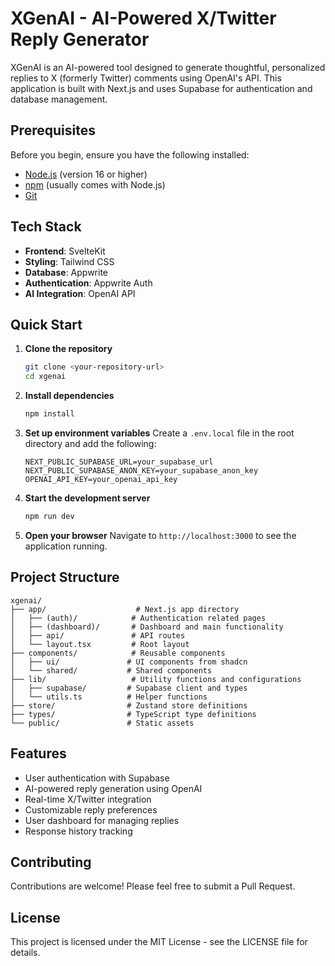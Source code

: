 # XGenAI - AI-Powered X/Twitter Reply Generator

XGenAI is an AI-powered tool designed to generate thoughtful, personalized replies to X (formerly Twitter) comments using OpenAI's API. This application is built with Next.js and uses Supabase for authentication and database management.

## Prerequisites

Before you begin, ensure you have the following installed:
- [Node.js](https://nodejs.org/) (version 16 or higher)
- [npm](https://www.npmjs.com/) (usually comes with Node.js)
- [Git](https://git-scm.com/)

## Tech Stack

- **Frontend**: SvelteKit
- **Styling**: Tailwind CSS
- **Database**: Appwrite
- **Authentication**: Appwrite Auth
- **AI Integration**: OpenAI API


## Quick Start

1. **Clone the repository**
   ```bash
   git clone <your-repository-url>
   cd xgenai
   ```

2. **Install dependencies**
   ```bash
   npm install
   ```

3. **Set up environment variables**
   Create a `.env.local` file in the root directory and add the following:
   ```
   NEXT_PUBLIC_SUPABASE_URL=your_supabase_url
   NEXT_PUBLIC_SUPABASE_ANON_KEY=your_supabase_anon_key
   OPENAI_API_KEY=your_openai_api_key
   ```

4. **Start the development server**
   ```bash
   npm run dev
   ```

5. **Open your browser**
   Navigate to `http://localhost:3000` to see the application running.

## Project Structure

```
xgenai/
├── app/                    # Next.js app directory
│   ├── (auth)/            # Authentication related pages
│   ├── (dashboard)/       # Dashboard and main functionality
│   ├── api/               # API routes
│   └── layout.tsx         # Root layout
├── components/            # Reusable components
│   ├── ui/               # UI components from shadcn
│   └── shared/           # Shared components
├── lib/                   # Utility functions and configurations
│   ├── supabase/         # Supabase client and types
│   └── utils.ts          # Helper functions
├── store/                # Zustand store definitions
├── types/                # TypeScript type definitions
└── public/               # Static assets
```

## Features

- User authentication with Supabase
- AI-powered reply generation using OpenAI
- Real-time X/Twitter integration
- Customizable reply preferences
- User dashboard for managing replies
- Response history tracking

## Contributing

Contributions are welcome! Please feel free to submit a Pull Request.

## License

This project is licensed under the MIT License - see the LICENSE file for details.